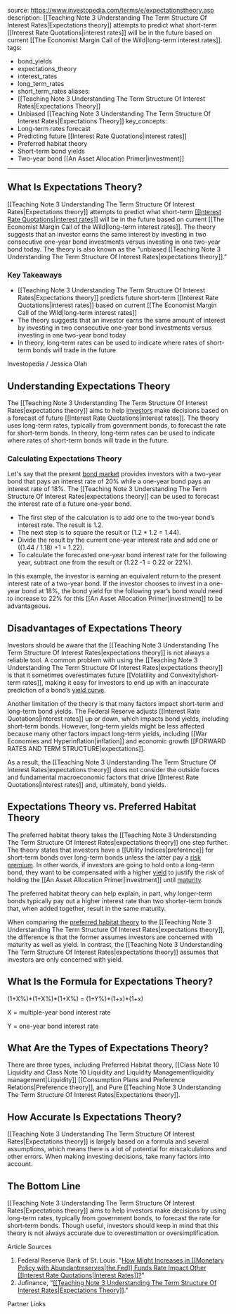  
source: https://www.investopedia.com/terms/e/expectationstheory.asp
description: [[Teaching Note 3 Understanding The Term Structure Of Interest Rates|Expectations theory]] attempts to predict what short-term [[Interest Rate Quotations|interest rates]]
  will be in the future based on current [[The Economist Margin Call of the Wild|long-term interest rates]].
tags:
  - bond_yields
  - expectations_theory
  - interest_rates
  - long_term_rates
  - short_term_rates
aliases:
  - [[Teaching Note 3 Understanding The Term Structure Of Interest Rates|Expectations Theory]]
  - Unbiased [[Teaching Note 3 Understanding The Term Structure Of Interest Rates|Expectations Theory]]
key_concepts:
  - Long-term rates forecast
  - Predicting future [[Interest Rate Quotations|interest rates]]
  - Preferred habitat theory
  - Short-term bond yields
  - Two-year bond [[An Asset Allocation Primer|investment]]
---


## What Is Expectations Theory?

[[Teaching Note 3 Understanding The Term Structure Of Interest Rates|Expectations theory]] attempts to predict what short-term [[[Interest Rate Quotations|interest rates]]](https://www.investopedia.com/terms/i/interestrate.asp) will be in the future based on current [[The Economist Margin Call of the Wild|long-term interest rates]]. The theory suggests that an investor earns the same interest by investing in two consecutive one-year bond investments versus investing in one two-year bond today. The theory is also known as the "unbiased [[Teaching Note 3 Understanding The Term Structure Of Interest Rates|expectations theory]]."

### Key Takeaways

- [[Teaching Note 3 Understanding The Term Structure Of Interest Rates|Expectations theory]] predicts future short-term [[Interest Rate Quotations|interest rates]] based on current [[The Economist Margin Call of the Wild|long-term interest rates]]
- The theory suggests that an investor earns the same amount of interest by investing in two consecutive one-year bond investments versus investing in one two-year bond today
- In theory, long-term rates can be used to indicate where rates of short-term bonds will trade in the future

Investopedia / Jessica Olah

## Understanding Expectations Theory

The [[Teaching Note 3 Understanding The Term Structure Of Interest Rates|expectations theory]] aims to help [investors](https://www.investopedia.com/terms/i/investor.asp) make decisions based on a forecast of future [[Interest Rate Quotations|interest rates]]. The theory uses long-term rates, typically from government bonds, to forecast the rate for short-term bonds. In theory, long-term rates can be used to indicate where rates of short-term bonds will trade in the future.

### Calculating Expectations Theory

Let's say that the present [bond market](https://www.investopedia.com/terms/b/bondmarket.asp) provides investors with a two-year bond that pays an interest rate of 20% while a one-year bond pays an interest rate of 18%. The [[Teaching Note 3 Understanding The Term Structure Of Interest Rates|expectations theory]] can be used to forecast the interest rate of a future one-year bond.

- The first step of the calculation is to add one to the two-year bond’s interest rate. The result is 1.2.
- The next step is to square the result or (1.2 \* 1.2 = 1.44).
- Divide the result by the current one-year interest rate and add one or ((1.44 / 1.18) +1 = 1.22).
- To calculate the forecasted one-year bond interest rate for the following year, subtract one from the result or (1.22 -1 = 0.22 or 22%).

In this example, the investor is earning an equivalent return to the present interest rate of a two-year bond. If the investor chooses to invest in a one-year bond at 18%, the bond yield for the following year’s bond would need to increase to 22% for this [[An Asset Allocation Primer|investment]] to be advantageous.

## Disadvantages of Expectations Theory

Investors should be aware that the [[Teaching Note 3 Understanding The Term Structure Of Interest Rates|expectations theory]] is not always a reliable tool. A common problem with using the [[Teaching Note 3 Understanding The Term Structure Of Interest Rates|expectations theory]] is that it sometimes overestimates future [[Volatility and Convexity|short-term rates]], making it easy for investors to end up with an inaccurate prediction of a bond’s [yield curve](https://www.investopedia.com/terms/y/yieldcurve.asp).

Another limitation of the theory is that many factors impact short-term and long-term bond yields. The Federal Reserve adjusts [[Interest Rate Quotations|interest rates]] up or down, which impacts bond yields, including short-term bonds. However, long-term yields might be less affected because many other factors impact long-term yields, including [[War Economies and Hyperinflation|inflation]] and economic growth [[FORWARD RATES AND TERM STRUCTURE|expectations]].

As a result, the [[Teaching Note 3 Understanding The Term Structure Of Interest Rates|expectations theory]] does not consider the outside forces and fundamental macroeconomic factors that drive [[Interest Rate Quotations|interest rates]] and, ultimately, bond yields.

## Expectations Theory vs. Preferred Habitat Theory

The preferred habitat theory takes the [[Teaching Note 3 Understanding The Term Structure Of Interest Rates|expectations theory]] one step further. The theory states that investors have a [[Utility Indices|preference]] for short-term bonds over long-term bonds unless the latter pay a [risk premium](https://www.investopedia.com/terms/r/riskpremium.asp). In other words, if investors are going to hold onto a long-term bond, they want to be compensated with a higher [yield](https://www.investopedia.com/terms/y/yield.asp) to justify the risk of holding the [[An Asset Allocation Primer|investment]] until [maturity](https://www.investopedia.com/terms/m/maturity.asp).

The preferred habitat theory can help explain, in part, why longer-term bonds typically pay out a higher interest rate than two shorter-term bonds that, when added together, result in the same maturity.

When comparing the [preferred habitat theory](https://www.investopedia.com/terms/p/preferred-habitat-theory.asp) to the [[Teaching Note 3 Understanding The Term Structure Of Interest Rates|expectations theory]], the difference is that the former assumes investors are concerned with maturity as well as yield. In contrast, the [[Teaching Note 3 Understanding The Term Structure Of Interest Rates|expectations theory]] assumes that investors are only concerned with yield.

## What Is the Formula for Expectations Theory?

(1+X%)\*(1+X%)\*(1+X%) = (1+Y%)\*(1+x)\*(1+x)

  

X = multiple-year bond interest rate

Y = one-year bond interest rate

## What Are the Types of Expectations Theory?

There are three types, including Preferred Habitat theory, [[Class Note 10 Liquidity and Class Note 10 Liquidity and Liquidity Managementliquidity management|Liquidity]] [[Consumption Plans and Preference Relations|Preference theory]], and Pure [[Teaching Note 3 Understanding The Term Structure Of Interest Rates|Expectations theory]].

## How Accurate Is Expectations Theory?

[[Teaching Note 3 Understanding The Term Structure Of Interest Rates|Expectations theory]] is largely based on a formula and several assumptions, which means there is a lot of potential for miscalculations and other errors. When making investing decisions, take many factors into account.

## The Bottom Line

[[Teaching Note 3 Understanding The Term Structure Of Interest Rates|Expectations theory]] aims to help investors make decisions by using long-term rates, typically from government bonds, to forecast the rate for short-term bonds. Though useful, investors should keep in mind that this theory is not always accurate due to overestimation or oversimplification.

Article Sources

1. Federal Reserve Bank of St. Louis. "[How Might Increases in [[Monetary Policy with Abundantreserves|the Fed]] Funds Rate Impact Other [[Interest Rate Quotations|Interest Rates]]?](https://www.stlouisfed.org/on-the-economy/2017/october/increases-fed-funds-rate-impact-other-interest-rates)"
2. Jufinance, "[[[Teaching Note 3 Understanding The Term Structure Of Interest Rates|Expectations Theory]]](https://www.jufinance.com/expectation_theory/)."

Partner Links